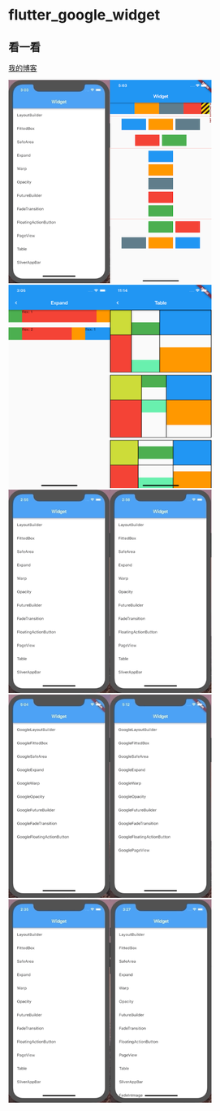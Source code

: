 # flutter_google_widget

## 看一看

[我的博客](http://flutterliker.com)


<img src="https://raw.githubusercontent.com/dlgchg/flutter_google_widgets/master/screenshots/opacity.gif"  width="200" height="400"><img src="https://raw.githubusercontent.com/dlgchg/flutter_google_widgets/master/screenshots/warp_1.png"   width="200" height="400"><img src="https://raw.githubusercontent.com/dlgchg/flutter_google_widgets/master/screenshots/expanded_1.png"  width="200" height="400"><img src="https://raw.githubusercontent.com/dlgchg/flutter_google_widgets/master/screenshots/table_1.png"  width="200" height="400">
<img src="https://raw.githubusercontent.com/dlgchg/flutter_google_widgets/master/screenshots/futurebuilder.gif" width="200" height="400"><img src="https://raw.githubusercontent.com/dlgchg/flutter_google_widgets/master/screenshots/fadetranstion.gif" width="200" height="400"><img src="https://raw.githubusercontent.com/dlgchg/flutter_google_widgets/master/screenshots/floatingactionbutton.gif" width="200" height="400"><img src="https://raw.githubusercontent.com/dlgchg/flutter_google_widgets/master/screenshots/pageview.gif"   width="200" height="400"> 
<img src="https://raw.githubusercontent.com/dlgchg/flutter_google_widgets/master/screenshots/sliverappbar.gif"   width="200" height="400"><img src="https://raw.githubusercontent.com/dlgchg/flutter_google_widgets/master/screenshots/fadeinimage.gif"   width="200" height="400">
